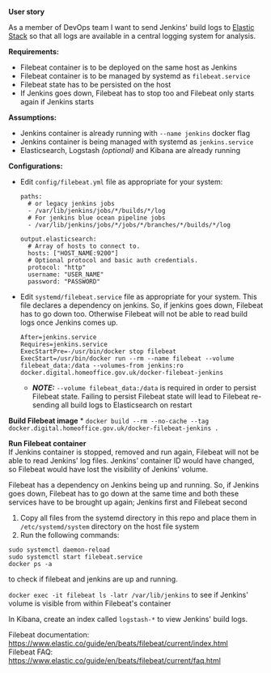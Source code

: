 **User story**

As a member of DevOps team I want to send Jenkins' build logs to [Elastic Stack](https://www.elastic.co/products) so that all logs are available in a central logging system for analysis.

**Requirements:**
- Filebeat container is to be deployed on the same host as Jenkins
- Filebeat container is to be managed by systemd as `filebeat.service`
- Filebeat state has to be persisted on the host
- If Jenkins goes down, Filebeat has to stop too and Filebeat only starts again if Jenkins starts

**Assumptions:**
- Jenkins container is already running with `--name jenkins` docker flag
- Jenkins container is being managed with systemd as `jenkins.service`
- Elasticsearch, Logstash _(optional)_ and Kibana are already running

**Configurations:**
- Edit `config/filebeat.yml` file as appropriate for your system:
    ```
    paths:
      # or legacy jenkins jobs
      - /var/lib/jenkins/jobs/*/builds/*/log
      # For jenkins blue ocean pipeline jobs
      - /var/lib/jenkins/jobs/*/jobs/*/branches/*/builds/*/log

    output.elasticsearch:
      # Array of hosts to connect to.
      hosts: ["HOST_NAME:9200"]
      # Optional protocol and basic auth credentials.
      protocol: "http"
      username: "USER_NAME"
      password: "PASSWORD"
    ```
- Edit `systemd/filebeat.service` file as appropriate for your system. This file declares a dependency on jenkins. So, if jenkins goes down, Filebeat has to go down too. Otherwise Filebeat will not be able to read build logs once Jenkins comes up.

  ```
  After=jenkins.service
  Requires=jenkins.service
  ExecStartPre=-/usr/bin/docker stop filebeat
  ExecStart=/usr/bin/docker run --rm --name filebeat --volume filebeat_data:/data --volumes-from jenkins:ro docker.digital.homeoffice.gov.uk/docker-filebeat-jenkins
  ```
    - **_NOTE:_** `--volume filebeat_data:/data` is required in order to persist Filebeat state. Failing to persist Filebeat state will lead to Filebeat re-sending all build logs to Elasticsearch on restart

**Build Filebeat image**
*
    ```
    docker build --rm --no-cache --tag docker.digital.homeoffice.gov.uk/docker-filebeat-jenkins .
    ```


**Run Filebeat container**<br>
If Jenkins container is stopped, removed and run again, Filebeat will not be able to read Jenkins' log files. Jenkins' container ID would have changed, so Filebeat would have lost the visibility of Jenkins' volume.

Filebeat has a dependency on Jenkins being up and running. So, if Jenkins goes down, Filebeat has to go down at the same
time and both these services have to be brought up again; Jenkins first and Filebeat second
1. Copy all files from the systemd directory in this repo and place them in `/etc/systemd/system` directory on the host
file system
2. Run the following commands: <br>
 ```sudo systemctl enable $(pwd)/systemd/filebeat.service
 sudo systemctl daemon-reload
 sudo systemctl start filebeat.service
 docker ps -a
 ```
 to check if filebeat and jenkins are up and running.

  `docker exec -it filebeat ls -latr /var/lib/jenkins` to see if Jenkins' volume is visible from within Filebeat's
  container

In Kibana, create an index called `logstash-*` to view Jenkins' build logs.

Filebeat documentation: https://www.elastic.co/guide/en/beats/filebeat/current/index.html<br>
Filebeat FAQ: https://www.elastic.co/guide/en/beats/filebeat/current/faq.html


